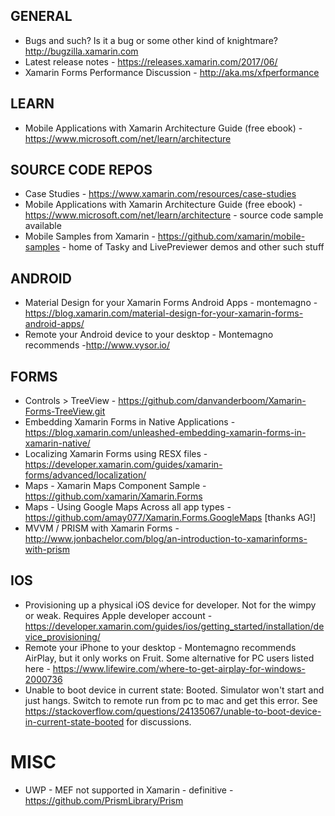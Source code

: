 ## GENERAL
* Bugs and such?  Is it a bug or some other kind of knightmare? http://bugzilla.xamarin.com
* Latest release notes - https://releases.xamarin.com/2017/06/
* Xamarin Forms Performance Discussion - http://aka.ms/xfperformance

## LEARN
* Mobile Applications with Xamarin Architecture Guide (free ebook) - https://www.microsoft.com/net/learn/architecture

## SOURCE CODE REPOS
* Case Studies - https://www.xamarin.com/resources/case-studies
* Mobile Applications with Xamarin Architecture Guide (free ebook) - https://www.microsoft.com/net/learn/architecture - source code sample available
* Mobile Samples from Xamarin - https://github.com/xamarin/mobile-samples - home of Tasky and LivePreviewer demos and other such stuff

## ANDROID
* Material Design for your Xamarin Forms Android Apps - montemagno - https://blog.xamarin.com/material-design-for-your-xamarin-forms-android-apps/
* Remote your Android device to your desktop - Montemagno recommends -http://www.vysor.io/

## FORMS
* Controls > TreeView - https://github.com/danvanderboom/Xamarin-Forms-TreeView.git
* Embedding Xamarin Forms in Native Applications - https://blog.xamarin.com/unleashed-embedding-xamarin-forms-in-xamarin-native/
* Localizing Xamarin Forms using RESX files - https://developer.xamarin.com/guides/xamarin-forms/advanced/localization/
* Maps - Xamarin Maps Component Sample - https://github.com/xamarin/Xamarin.Forms
* Maps - Using Google Maps Across all app types - https://github.com/amay077/Xamarin.Forms.GoogleMaps [thanks AG!]
* MVVM / PRISM with Xamarin Forms - http://www.jonbachelor.com/blog/an-introduction-to-xamarinforms-with-prism

## IOS
* Provisioning up a physical iOS device for developer.  Not for the wimpy or weak.  Requires Apple developer account - https://developer.xamarin.com/guides/ios/getting_started/installation/device_provisioning/
* Remote your iPhone to your desktop - Montemagno recommends AirPlay, but it only works on Fruit.  Some alternative for PC users listed here - https://www.lifewire.com/where-to-get-airplay-for-windows-2000736
* Unable to boot device in current state: Booted.  Simulator won't start and just hangs.  Switch to remote run from pc to mac and get this error.  See https://stackoverflow.com/questions/24135067/unable-to-boot-device-in-current-state-booted for discussions.

# MISC
* UWP - MEF not supported in Xamarin - definitive - https://github.com/PrismLibrary/Prism
